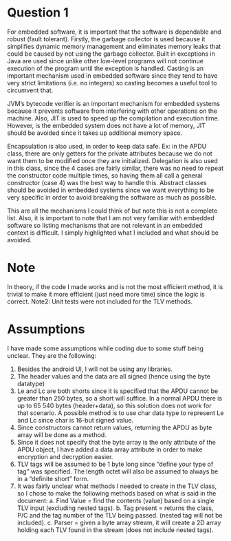 # Question 1
For embedded software, it is important that the software is dependable and robust (fault tolerant). Firstly, the garbage collector is used because it simplifies dynamic memory management and eliminates memory leaks that could be caused by not using the garbage collector. Built in exceptions in Java are used since unlike other low-level programs will not continue execution of the program until the exception is handled. Casting is an important mechanism used in embedded software since they tend to have very strict limitations (i.e. no integers) so casting becomes a useful tool to circumvent that.

JVM’s bytecode verifier is an important mechanism for embedded systems because it prevents software from interfering with other operations on the machine. Also, JIT is used to speed up the compilation and execution time. However, is the embedded system does not have a lot of memory, JIT should be avoided since it takes up additional memory space.

Encapsulation is also used, in order to keep data safe. Ex: in the APDU class, there are only getters for the private attributes because we do not want them to be modified once they are initialized. Delegation is also used in this class, since the 4 cases are fairly similar, there was no need to repeat the constructor code multiple times, so having them all call a general constructor (case 4) was the best way to handle this. Abstract classes should be avoided in embedded systems since we want everything to be very specific in order to avoid breaking the software as much as possible.

This are all the mechanisms I could think of but note this is not a complete list. Also, it is important to note that I am not very familiar with embedded software so listing mechanisms that are not relevant in an embedded context is difficult. I simply highlighted what I included and what should be avoided.
    

# Note
In theory, if the code I made works and is not the most efficient method, it is trivial to make it more efficient (just need more time) since the logic is correct.
Note2: Unit tests were not included for the TLV methods. 

# Assumptions
I have made some assumptions while coding due to some stuff being unclear. They are the following:
1. Besides the android UI, I will not be using any libraries.
2. The header values and the data are all signed (hence using the byte datatype)
3. Le and Lc are both shorts since it is specified that the APDU cannot be greater than 250
bytes, so a short will suffice. In a normal APDU there is up to 65 540 bytes (header+data), so this solution does not work for that scenario. A possible method is to use char data type to represent Le and Lc since char is 16-but signed value.
4. Since constructors cannot return values, returning the APDU as byte array will be done as a method.
5. Since it does not specify that the byte array is the only attribute of the APDU object, I have added a data array attribute in order to make encryption and decryption easier.
6. TLV tags will be assumed to be 1 byte long since “define your type of tag” was specified. The length octet will also be assumed to always be in a “definite short” form.
7. It was fairly unclear what methods I needed to create in the TLV class, so I chose to make the following methods based on what is said in the document:
    a. Find Value = find the contents (value) based on a single TLV input (excluding nested tags).
    b. Tag present = returns the class, P/C and the tag number of the TLV being passed. (nested tag will not be included).
    c. Parser = given a byte array stream, it will create a 2D array holding each TLV found in the stream (does not include nested tags).


